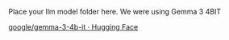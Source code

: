 Place your llm model folder here. We were using Gemma 3 4BIT

[google/gemma-3-4b-it · Hugging Face](https://huggingface.co/google/gemma-3-4b-it)
